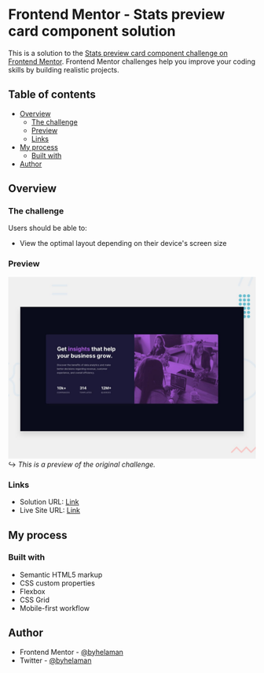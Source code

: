 # Frontend Mentor - Stats preview card component solution

This is a solution to the [Stats preview card component challenge on Frontend Mentor](https://www.frontendmentor.io/challenges/stats-preview-card-component-8JqbgoU62). Frontend Mentor challenges help you improve your coding skills by building realistic projects. 

## Table of contents

- [Overview](#overview)
  - [The challenge](#the-challenge)
  - [Preview](#preview)
  - [Links](#links)
- [My process](#my-process)
  - [Built with](#built-with)
- [Author](#author)

## Overview

### The challenge

Users should be able to:

- View the optimal layout depending on their device's screen size

### Preview

![](./design/desktop-preview.jpg)
\
↪ *This is a preview of the original challenge.*

### Links

- Solution URL: [Link](https://github.com/byhelaman/stats-preview-card-component)
- Live Site URL: [Link](https://keen-davinci-a7df54.netlify.app)

## My process

### Built with

- Semantic HTML5 markup
- CSS custom properties
- Flexbox
- CSS Grid
- Mobile-first workflow

## Author

- Frontend Mentor - [@byhelaman](https://www.frontendmentor.io/profile/byhelaman)
- Twitter - [@byhelaman](https://www.twitter.com/byhelaman)

